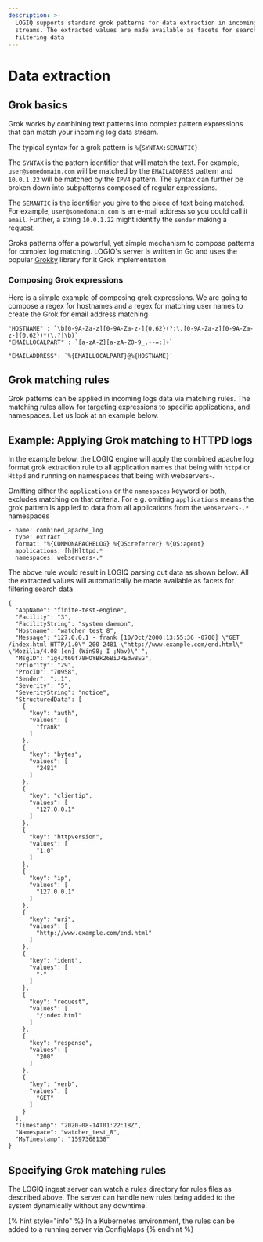 ```yaml
---
description: >-
  LOGIQ supports standard grok patterns for data extraction in incoming data
  streams. The extracted values are made available as facets for search and
  filtering data
---
```


# Data extraction

## Grok basics

Grok works by combining text patterns into complex pattern expressions that can match your incoming log data stream.

The typical syntax for a grok pattern is `%{SYNTAX:SEMANTIC}`

The `SYNTAX` is the pattern identifier that will match the text. For example, `user@somedomain.com` will be matched by the `EMAILADDRESS` pattern and `10.0.1.22` will be matched by the `IPV4` pattern. The syntax can further be broken down into subpatterns composed of regular expressions.

The `SEMANTIC` is the identifier you give to the piece of text being matched. For example, `user@somedomain.com` is an e-mail address so you could call it `email`. Further, a string `10.0.1.22` might identify the `sender` making a request.

Groks patterns offer a powerful, yet simple mechanism to compose patterns for complex log matching. LOGIQ's server is written in Go and uses the popular [Grokky](https://github.com/logrusorgru/grokky) library for it Grok implementation

### Composing Grok expressions

Here is a simple example of composing grok expressions. We are going to compose a regex for hostnames and a regex for matching user names to create the Grok for email address matching

```text
"HOSTNAME" : `\b[0-9A-Za-z][0-9A-Za-z-]{0,62}(?:\.[0-9A-Za-z][0-9A-Za-z-]{0,62})*(\.?|\b)`
"EMAILLOCALPART" : `[a-zA-Z][a-zA-Z0-9_.+-=:]+`

"EMAILADDRESS": `%{EMAILLOCALPART}@%{HOSTNAME}`
```

## Grok matching rules

Grok patterns can be applied in incoming logs data via matching rules. The matching rules allow for targeting expressions to specific applications, and namespaces. Let us look at an example below.

## Example: Applying Grok matching to HTTPD logs

In the example below, the LOGIQ engine will apply the combined apache log format grok extraction rule to all application names that being with `httpd` or `Httpd` and running on namespaces that being with webservers-.

Omitting either the `applications` or the `namespaces` keyword or both, excludes matching on that criteria. For e.g. omitting `applications` means the grok pattern is applied to data from all applications from the `webservers-.*` namespaces 

```text
- name: combined_apache_log
  type: extract
  format: "%{COMMONAPACHELOG} %{QS:referrer} %{QS:agent}
  applications: [h|H]ttpd.*
  namespaces: webservers-.*
```

The above rule would result in LOGIQ parsing out data as shown below. All the extracted values will automatically be made available as facets for filtering search data

```text
{
  "AppName": "finite-test-engine",
  "Facility": "3",
  "FacilityString": "system daemon",
  "Hostname": "watcher_test_8",
  "Message": "127.0.0.1 - frank [10/Oct/2000:13:55:36 -0700] \"GET /index.html HTTP/1.0\" 200 2481 \"http://www.example.com/end.html\" \"Mozilla/4.08 [en] (Win98; I ;Nav)\" ",
  "MsgID": "1g4Jt60f78HOYBk26BiJREdwBEG",
  "Priority": "29",
  "ProcID": "70958",
  "Sender": "::1",
  "Severity": "5",
  "SeverityString": "notice",
  "StructuredData": [
    {
      "key": "auth",
      "values": [
        "frank"
      ]
    },
    {
      "key": "bytes",
      "values": [
        "2481"
      ]
    },
    {
      "key": "clientip",
      "values": [
        "127.0.0.1"
      ]
    },
    {
      "key": "httpversion",
      "values": [
        "1.0"
      ]
    },
    {
      "key": "ip",
      "values": [
        "127.0.0.1"
      ]
    },
    {
      "key": "uri",
      "values": [
        "http://www.example.com/end.html"
      ]
    },
    {
      "key": "ident",
      "values": [
        "-"
      ]
    },
    {
      "key": "request",
      "values": [
        "/index.html"
      ]
    },
    {
      "key": "response",
      "values": [
        "200"
      ]
    },
    {
      "key": "verb",
      "values": [
        "GET"
      ]
    }
  ],
  "Timestamp": "2020-08-14T01:22:18Z",
  "Namespace": "watcher_test_8",
  "MsTimestamp": "1597368138"
}
```

## Specifying Grok matching rules

The LOGIQ ingest server can watch a rules directory for rules files as described above. The server can handle new rules being added to the system dynamically without any downtime.

{% hint style="info" %}
In a Kubernetes environment, the rules can be added to a running server via ConfigMaps
{% endhint %}




